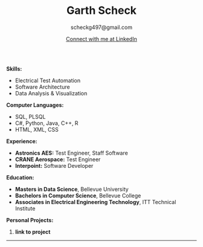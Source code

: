 <h1 align="center">Garth Scheck</h1>
<p align="center">scheckg497@gmail.com</p>
<p align="center"><a href="[www.linkedin.com/in/garth-scheck](https://www.linkedin.com/in/garth-scheck-5b9b9810)">Connect with me at LinkedIn</a></p>

<br />
<br />

**Skills:**
* Electrical Test Automation
* Software Architecture
* Data Analysis & Visualization

**Computer Languages:**
* SQL, PLSQL
* C#, Python, Java, C++, R
* HTML, XML, CSS
  
**Experience:**
* **Astronics AES:** Test Engineer, Staff Software
* **CRANE Aerospace:** Test Engineer
* **Interpoint:** Software Developer
  
**Education:**
* **Masters in Data Science**, Bellevue University
* **Bachelors in Computer Science**, Bellevue College
* **Associates in Electrical Engineering Technology**, ITT Technical Institute

**Personal Projects:**
1. **link to project**

---
